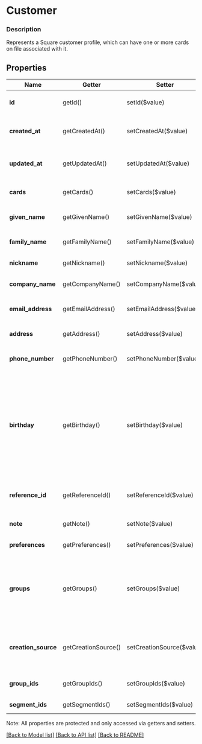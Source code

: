 # Customer

### Description

Represents a Square customer profile, which can have one or more cards on file associated with it.

## Properties
Name | Getter | Setter | Type | Description | Notes
------------ | ------------- | ------------- | ------------- | ------------- | -------------
**id** | getId() | setId($value) | **string** | A unique Square-assigned ID for the customer profile. | 
**created_at** | getCreatedAt() | setCreatedAt($value) | **string** | The timestamp when the customer profile was created, in RFC 3339 format. | 
**updated_at** | getUpdatedAt() | setUpdatedAt($value) | **string** | The timestamp when the customer profile was last updated, in RFC 3339 format. | 
**cards** | getCards() | setCards($value) | [**\SquareConnect\Model\Card[]**](Card.md) | Payment details of cards stored on file for the customer profile. | [optional] 
**given_name** | getGivenName() | setGivenName($value) | **string** | The given (i.e., first) name associated with the customer profile. | [optional] 
**family_name** | getFamilyName() | setFamilyName($value) | **string** | The family (i.e., last) name associated with the customer profile. | [optional] 
**nickname** | getNickname() | setNickname($value) | **string** | A nickname for the customer profile. | [optional] 
**company_name** | getCompanyName() | setCompanyName($value) | **string** | A business name associated with the customer profile. | [optional] 
**email_address** | getEmailAddress() | setEmailAddress($value) | **string** | The email address associated with the customer profile. | [optional] 
**address** | getAddress() | setAddress($value) | [**\SquareConnect\Model\Address**](Address.md) | The physical address associated with the customer profile. | [optional] 
**phone_number** | getPhoneNumber() | setPhoneNumber($value) | **string** | The 11-digit phone number associated with the customer profile. | [optional] 
**birthday** | getBirthday() | setBirthday($value) | **string** | The birthday associated with the customer profile, in RFC-3339 format. Year is optional, timezone and times are not allowed. For example: &#x60;0000-09-01T00:00:00-00:00&#x60; indicates a birthday on September 1st. &#x60;1998-09-01T00:00:00-00:00&#x60; indications a birthday on September 1st __1998__. | [optional] 
**reference_id** | getReferenceId() | setReferenceId($value) | **string** | An optional, second ID used to associate the customer profile with an entity in another system. | [optional] 
**note** | getNote() | setNote($value) | **string** | A custom note associated with the customer profile. | [optional] 
**preferences** | getPreferences() | setPreferences($value) | [**\SquareConnect\Model\CustomerPreferences**](CustomerPreferences.md) | Represents general customer preferences. | [optional] 
**groups** | getGroups() | setGroups($value) | [**\SquareConnect\Model\CustomerGroupInfo[]**](CustomerGroupInfo.md) | The customer groups and segments the customer belongs to. This deprecated field is replaced with dedicated &#x60;group_ids&#x60; for customer groups and &#x60;segment_ids&#x60; for customer segments. | [optional] [deprecated]
**creation_source** | getCreationSource() | setCreationSource($value) | **string** | A creation source represents the method used to create the customer profile. See [CustomerCreationSource](#type-customercreationsource) for possible values | [optional] 
**group_ids** | getGroupIds() | setGroupIds($value) | **string[]** | The IDs of customer groups the customer belongs to. | [optional] [beta]
**segment_ids** | getSegmentIds() | setSegmentIds($value) | **string[]** | The IDs of segments the customer belongs to. | [optional] [beta]

Note: All properties are protected and only accessed via getters and setters.

[[Back to Model list]](../../README.md#documentation-for-models) [[Back to API list]](../../README.md#documentation-for-api-endpoints) [[Back to README]](../../README.md)

